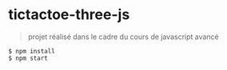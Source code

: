 # tictactoe-three-js


> projet réalisé dans le cadre du cours de javascript avancé 


```
$ npm install 
$ npm start
```

